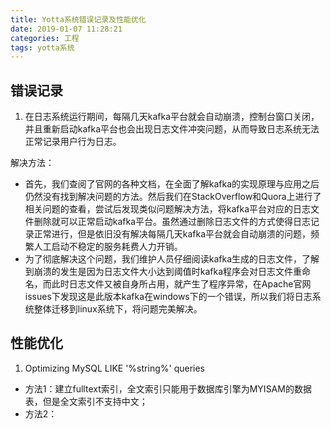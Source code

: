 ```yaml
---
title: Yotta系统错误记录及性能优化
date: 2019-01-07 11:28:21
categories: 工程
tags: yotta系统
---
```


## 错误记录
1. 在日志系统运行期间，每隔几天kafka平台就会自动崩溃，控制台窗口关闭，并且重新启动kafka平台也会出现日志文件冲突问题，从而导致日志系统无法正常记录用户行为日志。
<!-- more --> 
解决方法：
- 首先，我们查阅了官网的各种文档，在全面了解kafka的实现原理与应用之后仍然没有找到解决问题的方法。然后我们在StackOverflow和Quora上进行了相关问题的查看，尝试后发现类似问题解决方法，将kafka平台对应的日志文件删除就可以正常启动kafka平台。虽然通过删除日志文件的方式使得日志记录正常进行，但是依旧没有解决每隔几天kafka平台就会自动崩溃的问题，频繁人工启动不稳定的服务耗费人力开销。
- 为了彻底解决这个问题，我们维护人员仔细阅读kafka生成的日志文件，了解到崩溃的发生是因为日志文件大小达到阈值时kafka程序会对日志文件重命名，而此时日志文件又被自身所占用，就产生了程序异常，在Apache官网issues下发现这是此版本kafka在windows下的一个错误，所以我们将日志系统整体迁移到linux系统下，将问题完美解决。

## 性能优化

1. Optimizing MySQL LIKE '%string%' queries
- 方法1：建立fulltext索引，全文索引只能用于数据库引擎为MYISAM的数据表，但是全文索引不支持中文；
- 方法2：
